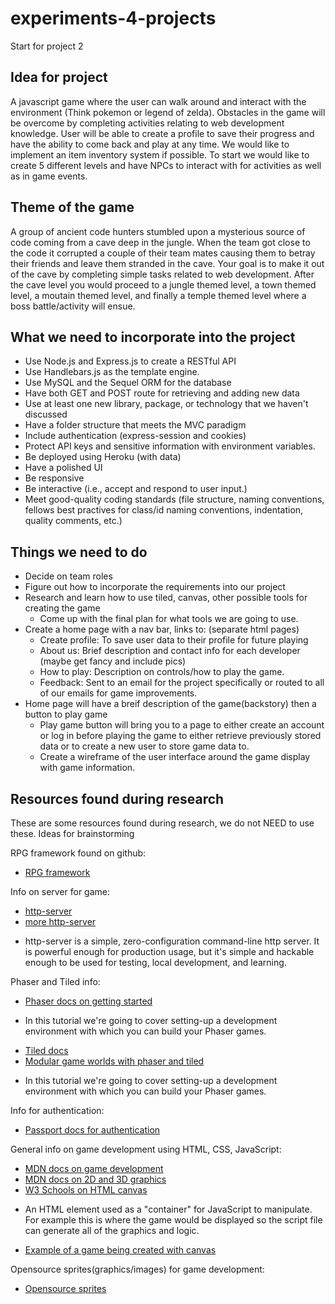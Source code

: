 # experiments-4-projects
Start for project 2 

## Idea for project

A javascript game where the user can walk around and interact with the environment (Think pokemon or legend of zelda). Obstacles in the game will be overcome by completing activities relating to web development knowledge. User will be able to create a profile to save their progress and have the ability to come back and play at any time. We would like to implement an item inventory system if possible. To start we would like to create 5 different levels and have NPCs to interact with for activities as well as in game events.

## Theme of the game

A group of ancient code hunters stumbled upon a mysterious source of code coming from a cave deep in the jungle. When the team got close to the code it corrupted a couple of their team mates causing them to betray their friends and leave them stranded in the cave. Your goal is to make it out of the cave by completing simple tasks related to web development. After the cave level you would proceed to a jungle themed level, a town themed level, a moutain themed level, and finally a temple themed level where a boss battle/activity will ensue. 


## What we need to incorporate into the project 

- Use Node.js and Express.js to create a RESTful API
- Use Handlebars.js as the template engine.
- Use MySQL and the Sequel ORM for the database
- Have both GET and POST route for retrieving and adding new data
- Use at least one new library, package, or technology that we haven't discussed
- Have a folder structure that meets the MVC paradigm
- Include authentication (express-session and cookies)
- Protect API keys and sensitive information with environment variables. 
- Be deployed using Heroku (with data)
- Have a polished UI
- Be responsive
- Be interactive (i.e., accept and respond to user input.)
- Meet good-quality coding standards (file structure, naming conventions, fellows best practives for class/id naming conventions, indentation, quality comments, etc.)

## Things we need to do

- Decide on team roles
- Figure out how to incorporate the requirements into our project
- Research and learn how to use tiled, canvas, other possible tools for creating the game
    - Come up with the final plan for what tools we are going to use.
- Create a home page with a nav bar, links to: (separate html pages)
    - Create profile: To save user data to their profile for future playing
    - About us: Brief description and contact info for each developer (maybe get fancy and include pics)
    - How to play: Description on controls/how to play the game.
    - Feedback: Sent to an email for the project specifically or routed to all of our emails for game improvements.
- Home page will have a breif description of the game(backstory) then a button to play game
    - Play game button will bring you to a page to either create an account or log in before playing the game to either retrieve previously stored data or to create a new user to store game data to. 
    - Create a wireframe of the user interface around the game display with game information.

## Resources found during research

These are some resources found during research, we do not NEED to use these. Ideas for brainstorming

RPG framework found on github:

- [RPG framework](https://github.com/RSamaium/RPG-JS)

Info on server for game:

- [http-server](https://github.com/http-party/http-server)
- [more http-server](https://www.npmjs.com/package/http-server)
* http-server is a simple, zero-configuration command-line http server. It is powerful enough for production usage, but it's simple and hackable enough to be used for testing, local development, and learning.

Phaser and Tiled info:

- [Phaser docs on getting started](http://phaser.io/tutorials/getting-started-phaser3)
* In this tutorial we're going to cover setting-up a development environment with which you can build your Phaser games.
- [Tiled docs](https://doc.mapeditor.org/en/stable/manual/introduction/#about-tiled)
- [Modular game worlds with phaser and tiled](https://medium.com/@michaelwesthadley/modular-game-worlds-in-phaser-3-tilemaps-1-958fc7e6bbd6)
* In this tutorial we're going to cover setting-up a development environment with which you can build your Phaser games.

Info for authentication:

- [Passport docs for authentication](http://www.passportjs.org/)

General info on game development using HTML, CSS, JavaScript:

- [MDN docs on game development](https://developer.mozilla.org/en-US/docs/Games)
- [MDN docs on 2D and 3D graphics](https://developer.mozilla.org/en-US/docs/Web/API/WebGL_API)
- [W3 Schools on HTML canvas](https://www.w3schools.com/html/html5_canvas.asp)
* An HTML element used as a "container" for JavaScript to manipulate. For example this is where the game would be displayed so the script file can generate all of the graphics and logic.
- [Example of a game being created with canvas](https://www.youtube.com/watch?v=vcW6wg15GMY)

Opensource sprites(graphics/images) for game development:

- [Opensource sprites](https://opengameart.org/)